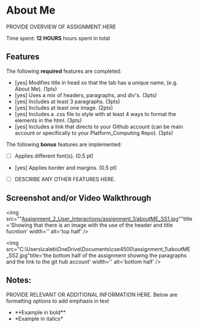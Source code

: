 # About Me

PROVIDE OVERVIEW OF ASSIGNMENT HERE

Time spent: **12 HOURS** hours spent in total

## Features

The following **required** features are completed:

- [yes] Modifies title in head so that the tab has a unique name, (e.g. About Me). (1pts)
- [yes] Uses a mix of headers, paragraphs, and div's. (3pts)
- [yes] Includes at least 3 paragraphs. (3pts)
- [yes] Includes at least one image. (2pts)
- [yes] Includes a .css file to style with at least 4 ways to format the elements in the html. (3pts)
- [yes] Includes a link that directs to your Github account (can be main account or specifically to your Platform_Computing Repo). (3pts)

The following **bonus** features are implemented:

- [ ] Applies different font(s). (0.5 pt)
- [yes] Applies border and margins. (0.5 pt)
- [ ] DESCRIBE ANY OTHER FEATURES HERE.

## Screenshot and/or Video Walkthrough

<img src=""[Assignment_2_User_Interactions/assignment_1/aboutME_SS1.jpg](https://github.com/mahng0/Platform_Computing/blob/main/Assignment_2_User_Interactions/assignment_1/aboutME_SS1.jpg)""title='Showing that there is an image with the use of the header and title fucntion' width='' alt='top half' />

<img src="C:\Users\caleb\OneDrive\Documents\cse4500\assignment_1\aboutME_SS2.jpg"title='the bottom half of the assignment showing the paragraphs and the link to the git hub account' width='' alt='bottom half' />


## Notes:
PROVIDE RELEVANT OR ADDITIONAL INFORMATION HERE. Below are formatting options to add emphasis in text
<ul>
  <li>**Example in bold**</li>
  <li>*Example in italics*</li>
</ul>
